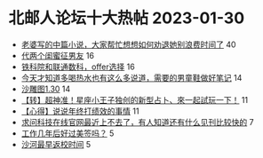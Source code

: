 # 北邮人论坛十大热帖 2023-01-30

- [老婆写的中篇小说，大家帮忙想想如何劝退她别浪费时间了](https://bbs.byr.cn/article/NetLiterature/31261) 40
- [代两个闺蜜征男友](https://bbs.byr.cn/article/Friends/2035504) 16
- [铁科院和联通数科，offer选择](https://bbs.byr.cn/article/Job/2183325) 16
- [今天才知道多喝热水也有这么多说道，需要的男童鞋做好笔记](https://bbs.byr.cn/article/Feeling/3197886) 14
- [沙雕图1.30](https://bbs.byr.cn/article/Picture/3336050) 14
- [【转】超神准！星座小王子独创的新型占卜、來一起試玩一下！](https://bbs.byr.cn/article/Constellations/326533) 11
- [【心得】说说年终打绩效的事情](https://bbs.byr.cn/article/WorkLife/1195538) 11
- [求问科技在线官网最近上不去了，有人知道还有什么见刊比较快的](https://bbs.byr.cn/article/Communications/29527) 7
- [工作几年后好过美签吗？](https://bbs.byr.cn/article/GoAbroad/390766) 5
- [沙河最早返校时间](https://bbs.byr.cn/article/Talking/6378482) 5


